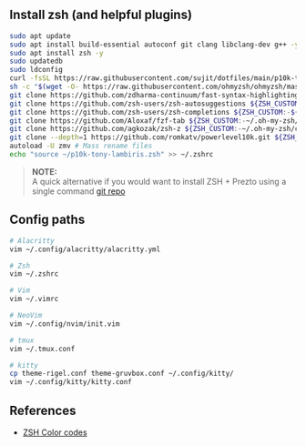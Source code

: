 
## Install zsh (and helpful plugins)

```bash
sudo apt update
sudo apt install build-essential autoconf git clang libclang-dev g++ -y
sudo apt install zsh -y
sudo updatedb
sudo ldconfig
curl -fsSL https://raw.githubusercontent.com/sujit/dotfiles/main/p10k-tony-lambiris.zsh -o ~/p10k-tony-lambiris.zsh
sh -c "$(wget -O- https://raw.githubusercontent.com/ohmyzsh/ohmyzsh/master/tools/install.sh)"
git clone https://github.com/zdharma-continuum/fast-syntax-highlighting.git ${ZSH_CUSTOM:-$HOME/.oh-my-zsh/custom}/plugins/fast-syntax-highlighting
git clone https://github.com/zsh-users/zsh-autosuggestions ${ZSH_CUSTOM:-~/.oh-my-zsh/custom}/plugins/zsh-autosuggestions
git clone https://github.com/zsh-users/zsh-completions ${ZSH_CUSTOM:-${ZSH:-~/.oh-my-zsh}/custom}/plugins/zsh-completions
git clone https://github.com/Aloxaf/fzf-tab ${ZSH_CUSTOM:-~/.oh-my-zsh/custom}/plugins/fzf-tab
git clone https://github.com/agkozak/zsh-z ${ZSH_CUSTOM:-~/.oh-my-zsh/custom}/plugins/zsh-z
git clone --depth=1 https://github.com/romkatv/powerlevel10k.git ${ZSH_CUSTOM:-$HOME/.oh-my-zsh/custom}/themes/powerlevel10k
autoload -U zmv # Mass rename files
echo "source ~/p10k-tony-lambiris.zsh" >> ~/.zshrc
```

> **NOTE:** <br/> A quick alternative if you would want to install ZSH + Prezto using a single command
> [git repo](https://github.com/JGroxz/presto-prezto)

## Config paths

```bash
# Alacritty
vim ~/.config/alacritty/alacritty.yml

# Zsh
vim ~/.zshrc

# Vim
vim ~/.vimrc

# NeoVim
vim ~/.config/nvim/init.vim

# tmux
vim ~/.tmux.conf

# kitty
cp theme-rigel.conf theme-gruvbox.conf ~/.config/kitty/ 
vim ~/.config/kitty/kitty.conf
```

## References

* [ZSH Color codes](https://github.com/Powerlevel9k/powerlevel9k/wiki/Stylizing-Your-Prompt)
